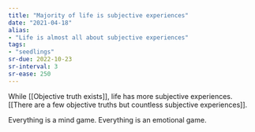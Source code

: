 ```yaml
---
title: "Majority of life is subjective experiences"
date: "2021-04-18"
alias:
- "Life is almost all about subjective experiences"
tags:
- "seedlings"
sr-due: 2022-10-23
sr-interval: 3
sr-ease: 250
---
```


While [[Objective truth exists]], life has more subjective experiences. [[There are a few objective truths but countless subjective experiences]].

Everything is a mind game. Everything is an emotional game.
